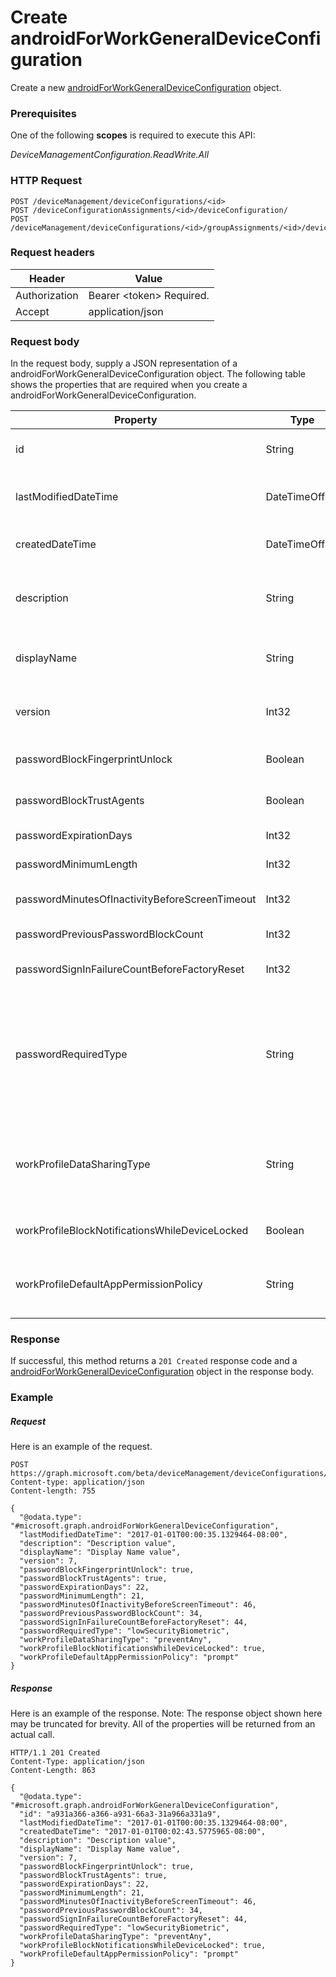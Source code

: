 ﻿# Create androidForWorkGeneralDeviceConfiguration
Create a new [androidForWorkGeneralDeviceConfiguration](../resources/intune_deviceconfig_androidForWorkGeneralDeviceConfiguration.md) object.
### Prerequisites
One of the following **scopes** is required to execute this API:

*DeviceManagementConfiguration.ReadWrite.All*
### HTTP Request
<!-- {
  "blockType": "ignored"
}
-->
```http
POST /deviceManagement/deviceConfigurations/<id>
POST /deviceConfigurationAssignments/<id>/deviceConfiguration/
POST /deviceManagement/deviceConfigurations/<id>/groupAssignments/<id>/deviceConfiguration/
```

### Request headers
|Header|Value|
|---|---|
|Authorization|Bearer &lt;token&gt; Required.|
|Accept|application/json|

### Request body
In the request body, supply a JSON representation of a androidForWorkGeneralDeviceConfiguration object.
The following table shows the properties that are required when you create a androidForWorkGeneralDeviceConfiguration.

|Property|Type|Description|
|---|---|---|
|id|String|Key of the entity. Inherited from [deviceConfiguration](../resources/intune_deviceconfig_deviceConfiguration.md)|
|lastModifiedDateTime|DateTimeOffset|DateTime the object was last modified. Inherited from [deviceConfiguration](../resources/intune_deviceconfig_deviceConfiguration.md)|
|createdDateTime|DateTimeOffset|DateTime the object was created. Inherited from [deviceConfiguration](../resources/intune_deviceconfig_deviceConfiguration.md)|
|description|String|Admin provided description of the Device Configuration. Inherited from [deviceConfiguration](../resources/intune_deviceconfig_deviceConfiguration.md)|
|displayName|String|Admin provided name of the device configuration. Inherited from [deviceConfiguration](../resources/intune_deviceconfig_deviceConfiguration.md)|
|version|Int32|Version of the device configuration. Inherited from [deviceConfiguration](../resources/intune_deviceconfig_deviceConfiguration.md)|
|passwordBlockFingerprintUnlock|Boolean|Indicates whether or not to block fingerprint unlock.|
|passwordBlockTrustAgents|Boolean|Indicates whether or not to block Smart Lock and other trust agents.|
|passwordExpirationDays|Int32|Number of days before the password expires.|
|passwordMinimumLength|Int32|Minimum length of passwords.|
|passwordMinutesOfInactivityBeforeScreenTimeout|Int32|Minutes of inactivity before the screen times out.|
|passwordPreviousPasswordBlockCount|Int32|Number of previous passwords to block.|
|passwordSignInFailureCountBeforeFactoryReset|Int32|Number of sign in failures allowed before factory reset.|
|passwordRequiredType|String|Type of password that is required. Possible values are: `deviceDefault`, `lowSecurityBiometric`, `required`, `atLeastNumeric`, `numericComplex`, `atLeastAlphabetic`, `atLeastAlphanumeric`, `alphanumericWithSymbols`.|
|workProfileDataSharingType|String|Type of data sharing that is allowed. Possible values are: `deviceDefault`, `preventAny`, `allowPersonalToWork`, `noRestrictions`.|
|workProfileBlockNotificationsWhileDeviceLocked|Boolean|Indicates whether or not to block notifications while device locked.|
|workProfileDefaultAppPermissionPolicy|String|Type of password that is required. Possible values are: `deviceDefault`, `prompt`, `autoGrant`, `autoDeny`.|



### Response
If successful, this method returns a `201 Created` response code and a [androidForWorkGeneralDeviceConfiguration](../resources/intune_deviceconfig_androidForWorkGeneralDeviceConfiguration.md) object in the response body.

### Example
##### Request
Here is an example of the request.
```http
POST https://graph.microsoft.com/beta/deviceManagement/deviceConfigurations/<id>
Content-type: application/json
Content-length: 755

{
  "@odata.type": "#microsoft.graph.androidForWorkGeneralDeviceConfiguration",
  "lastModifiedDateTime": "2017-01-01T00:00:35.1329464-08:00",
  "description": "Description value",
  "displayName": "Display Name value",
  "version": 7,
  "passwordBlockFingerprintUnlock": true,
  "passwordBlockTrustAgents": true,
  "passwordExpirationDays": 22,
  "passwordMinimumLength": 21,
  "passwordMinutesOfInactivityBeforeScreenTimeout": 46,
  "passwordPreviousPasswordBlockCount": 34,
  "passwordSignInFailureCountBeforeFactoryReset": 44,
  "passwordRequiredType": "lowSecurityBiometric",
  "workProfileDataSharingType": "preventAny",
  "workProfileBlockNotificationsWhileDeviceLocked": true,
  "workProfileDefaultAppPermissionPolicy": "prompt"
}
```

##### Response
Here is an example of the response. Note: The response object shown here may be truncated for brevity. All of the properties will be returned from an actual call.
```http
HTTP/1.1 201 Created
Content-Type: application/json
Content-Length: 863

{
  "@odata.type": "#microsoft.graph.androidForWorkGeneralDeviceConfiguration",
  "id": "a931a366-a366-a931-66a3-31a966a331a9",
  "lastModifiedDateTime": "2017-01-01T00:00:35.1329464-08:00",
  "createdDateTime": "2017-01-01T00:02:43.5775965-08:00",
  "description": "Description value",
  "displayName": "Display Name value",
  "version": 7,
  "passwordBlockFingerprintUnlock": true,
  "passwordBlockTrustAgents": true,
  "passwordExpirationDays": 22,
  "passwordMinimumLength": 21,
  "passwordMinutesOfInactivityBeforeScreenTimeout": 46,
  "passwordPreviousPasswordBlockCount": 34,
  "passwordSignInFailureCountBeforeFactoryReset": 44,
  "passwordRequiredType": "lowSecurityBiometric",
  "workProfileDataSharingType": "preventAny",
  "workProfileBlockNotificationsWhileDeviceLocked": true,
  "workProfileDefaultAppPermissionPolicy": "prompt"
}
```



